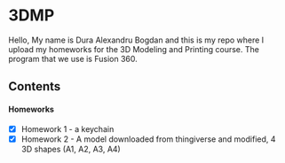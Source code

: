 # 3DMP

Hello,
My name is Dura Alexandru Bogdan and this is my repo where I upload my homeworks for the 3D Modeling and Printing course.
The program that we use is Fusion 360.

## Contents

#### Homeworks
- [x] Homework 1 - a keychain
- [x] Homework 2 - A model downloaded from thingiverse and modified, 4 3D shapes (A1, A2, A3, A4) 
